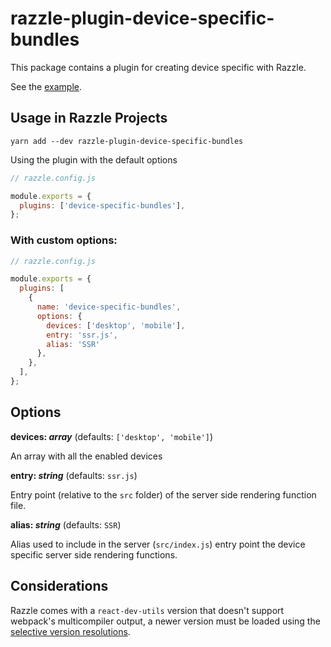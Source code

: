 # razzle-plugin-device-specific-bundles

This package contains a plugin for creating device specific with Razzle.

See the [example]('./example').

## Usage in Razzle Projects

```
yarn add --dev razzle-plugin-device-specific-bundles
```

Using the plugin with the default options

```js
// razzle.config.js

module.exports = {
  plugins: ['device-specific-bundles'],
};
```

### With custom options:

```js
// razzle.config.js

module.exports = {
  plugins: [
    {
      name: 'device-specific-bundles',
      options: {
        devices: ['desktop', 'mobile'],
        entry: 'ssr.js',
        alias: 'SSR'
      },
    },
  ],
};
```

## Options

**devices: _array_** (defaults: `['desktop', 'mobile']`)

An array with all the enabled devices

**entry: _string_** (defaults: `ssr.js`)

Entry point (relative to the `src` folder) of the server side rendering function file.

**alias: _string_** (defaults: `SSR`)

Alias used to include in the server (`src/index.js`) entry point the device specific server side rendering functions.

## Considerations

Razzle comes with a `react-dev-utils` version that doesn't support webpack's multicompiler output, a newer version must be loaded using the [selective version resolutions](https://yarnpkg.com/lang/en/docs/selective-version-resolutions/).
